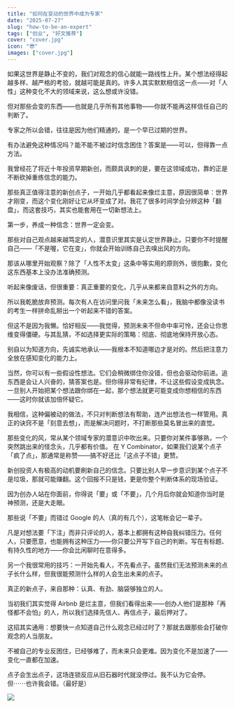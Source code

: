 ```yaml
---
title: "如何在变动的世界中成为专家"
date: "2025-07-27"
slug: "how-to-be-an-expert"
tags: ["创业", "好文推荐"]
cover: "cover.jpg"
icon: "😎"
images: ["cover.jpg"]
---
```

如果这世界是静止不变的，我们对观念的信心就能一路线性上升。某个想法经得起越多样、越严格的考验，就越可能是真的。许多人其实默默相信这一点——对「人性」这种变化不大的领域来说，这么想或许没错。



但对那些会变的东西——也就是几乎所有其他事物——你就不能再这样信任自己的判断了。



专家之所以会错，往往是因为他们精通的，是一个早已过期的世界。



有办法避免这种情况吗？能不能不被过时信念困住？答案是——可以，但得靠一点方法。



我曾经花了将近十年投资早期新创，而颇具讽刺的是，要在这领域成功，靠的正是不断砍掉重练信念的能力。



那些真正值得注意的新创点子，一开始几乎都看起来像烂主意，原因很简单：世界才刚变，而这个变化刚好让它从坏变成了对。我花了很多时间学会分辨这种「翻盘」，而这套技巧，其实也能套用在一切新想法上。



第一步，养成一种信念：世界一定会变。



那些对自己观点越来越笃定的人，潜意识里其实是认定世界静止。只要你不时提醒自己——「不是喔，它在变」，你就会开始训练自己去嗅出风的方向。



那该从哪里开始观察？除了「人性不太变」这条中等实用的原则外，很抱歉，变化这东西基本上没办法准确预测。



听起来像废话，但很重要：真正重要的变化，几乎从来都来自意料之外的方向。



所以我乾脆放弃预测。每次有人在访问里问我「未来怎么看」，我脑中都像没读书的考生一样拼命乱掰出一个听起来不错的答案。



但这不是因为我懒。恰好相反——我觉得，预测未来不但命中率可怜，还会让你思维变得僵硬。与其乱猜，不如选择更实际的策略：彻底、彻底地保持开放心态。



别自以为知道方向，先诚实地承认——我根本不知道哪边才是对的。然后把注意力全放在感知变化的能力上。



当然，你可以有一些假设性想法。它们会稍微绑住你没错，但也会驱动你前进。追东西是会让人兴奋的，猜答案也是。但你得非常有纪律，不让这些假设变成执念。
一旦别人开始把某个想法跟你绑在一起，那个想法就更可能变成你想相信的东西——这时你就该加倍怀疑它。



我相信，这种偏被动的做法，不只对判断想法有帮助，连产出想法也一样管用。真正的诀窍不是「刻意去想」，而是解决问题时，不打断那些莫名冒出来的直觉。



那些变化的风，常从某个领域专家的潜意识中吹出来。只要你对某件事够熟，一个突然跳出来的怪念头，几乎都有价值。
在 Y Combinator，如果我们说某个点子「疯了点」，那通常是称赞——搞不好还比「这点子不错」更赞。



新创投资人有极高的动机要刷新自己的信念。只要比别人早一步意识到某个点子不是垃圾，那就可能赚翻。这个回报不只是钱，更是你整个判断体系的现场验证。



因为创办人站在你面前，你得说「要」或「不要」，几个月后你就会知道你当时是神预测，还是大走眼。



那些说「不要」而错过 Google 的人（真的有几个），这笔帐会记一辈子。



凡是对想法要「下注」而非只评论的人，基本上都拥有这种自我纠错压力。任何人，只要愿意，也能拥有这种压力——你只要公开写下自己的判断。写在有标题、有持久性的地方——你会比闲聊时在意得多。



另一个我很常用的技巧：一开始先看人，不先看点子。虽然我们无法预测未来的点子长什么样，但我很能预测什么样的人会生出未来的点子。



真正的新点子，来自那种：认真、有劲、脑袋够独立的人。



当初我们其实觉得 Airbnb 是烂主意，但我们看得出来——创办人他们是那种「再怪都不会怕」的人，所以我们选择先信人、再信点子，最后押对了。



这招其实通用：想要快一点知道自己什么观念已经过时了？那就去跟那些会打破你观念的人当朋友。



不被自己的专业反困住，已经够难了，而未来只会更难。因为变化不是加速了——变化一直都在加速。



点子会生出点子，这场连锁反应从旧石器时代就没停过。我不认为它会停。
但⋯⋯也许我会错。（最好是）




![](https://prod-files-secure.s3.us-west-2.amazonaws.com/112d0858-5090-4d34-a606-b75eb8d65fd2/46476355-9cf3-4e99-9b7a-3531bc426380/1000202064.png?X-Amz-Algorithm=AWS4-HMAC-SHA256&X-Amz-Content-Sha256=UNSIGNED-PAYLOAD&X-Amz-Credential=ASIAZI2LB4664H5IKTPR%2F20251004%2Fus-west-2%2Fs3%2Faws4_request&X-Amz-Date=20251004T104242Z&X-Amz-Expires=3600&X-Amz-Security-Token=IQoJb3JpZ2luX2VjEML%2F%2F%2F%2F%2F%2F%2F%2F%2F%2FwEaCXVzLXdlc3QtMiJGMEQCIHwzA5KKVzcxViDlaPkyeOXzoakWZpVnLvKV4BmnLJDnAiAxfMzz%2FfhG3aDGJyhboXwzs4%2BJnd2jukaskBSxTcJSWSr%2FAwhbEAAaDDYzNzQyMzE4MzgwNSIMtM%2FjzPsIlman1fQSKtwDUZsIsZdgmvaZobmacKL4u0YDru0kGS8mBRERqmf7Sx9bpoRsdT%2FCHEDKu%2FLTvfS6%2BXEZPSpZVerKJu430jz9d36y%2Fcvyrx2OUr6iN3aWcsYo%2BbP9LdGvN4eEJNyIznwa%2BaRN9xrbj1n1CSvnPQ0v2iTqj2OFpJABDibZobTxWJZIHgRlDiYnXAQfhDYmIFhsuW4q2qV2UVDxpswlTph5137hDebYbTpesfDGb8Sbjt5H4GzYUfZxH8DfffJw4AwlagA09g41fl5Lmg7s6SIAs%2FqLAXRSlKUhYBRVf4EhGzGFcUsJ6%2FB2%2FMAiKj4W28pLwY5TU%2FAbiiaMhsjVFTStvDksWy9qJab2P1ivUrcONm6bP%2B2ctFQJrXHQhk1Tmk2sjfDuJPi%2B8s1mF9k8NAg6ngMXuobGJ%2FMYAQtnR335SA8vn3bCquWa%2FO%2FIAc4kUC2t1MBBcA0jYPFjhLk7Fm5%2F51MrUNc46OgUtoWuRZPCgCPCGZOZpv4lQ7pT7Bm6sdcpwu%2F4Xlwb78b6U1unZn2uxwYTXt2QybzkbiZxxDA%2Bm6I%2BqN4C9iq8KjXMAlLGrq%2BqCsK%2B3T5D6AbV2vwT%2FvkhhYcnA3u5vLxTMS8CxFSh2QAEulRj4YIAZKLOqxow9uCDxwY6pgGYqoaSU4ovQMRvl9pJSrO9vwwX7YgzkfUpx6ZP98KjOEx4eQeHn1c7iB3QASkIDhN%2Br7wpwnS8WVr2am8aYhOZWRPPoirLTkBvNv0%2BFszUiJUhPmWW3LhYoeDBPVsOtH4f9QSrbCTDPDTUHXf%2F9%2BENjjKtPNJjtgNgrMWs3YxO1hhZJ40DRhx2wH51r9jq71NJpsaQM0CtQIF2uGxorzI%2FMSzoSxbe&X-Amz-Signature=e030ce8f79b2e6b785c366f1b085d0569c45636b26643e86c752f6853689ab18&X-Amz-SignedHeaders=host&x-amz-checksum-mode=ENABLED&x-id=GetObject)

